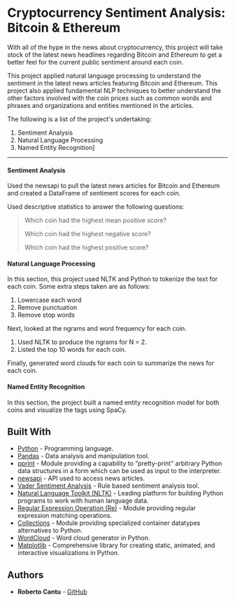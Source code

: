 # Cryptocurrency Sentiment Analysis: Bitcoin & Ethereum

With all of the hype in the news about cryptocurrency, this project will take stock of the latest news headlines regarding Bitcoin and Ethereum to get a better feel for the current public sentiment around each coin.

This project applied natural language processing to understand the sentiment in the latest news articles featuring Bitcoin and Ethereum. This project also applied fundamental NLP techniques to better understand the other factors involved with the coin prices such as common words and phrases and organizations and entities mentioned in the articles.

The following is a list of the project's undertaking:

1. Sentiment Analysis
2. Natural Language Processing
3. Named Entity Recognition]

- - -

#### Sentiment Analysis

Used the newsapi to pull the latest news articles for Bitcoin and Ethereum and created a DataFrame of sentiment scores for each coin.

Used descriptive statistics to answer the following questions:

> Which coin had the highest mean positive score?
>
> Which coin had the highest negative score?
>
> Which coin had the highest positive score?

#### Natural Language Processing

In this section, this project used NLTK and Python to tokenize the text for each coin. Some extra steps taken are as follows:

1. Lowercase each word
2. Remove punctuation
3. Remove stop words

Next, looked at the ngrams and word frequency for each coin.

1. Used NLTK to produce the ngrams for N = 2.
2. Listed the top 10 words for each coin.

Finally, generated word clouds for each coin to summarize the news for each coin.

#### Named Entity Recognition

In this section, the project built a named entity recognition model for both coins and visualize the tags using SpaCy.

## Built With

* [Python](https://www.python.org/) - Programming language.
* [Pandas](https://pandas.pydata.org/) - Data analysis and manipulation tool.
* [pprint](https://docs.python.org/3/library/pprint.html) - Module providing a capability to “pretty-print” arbitrary Python data structures in a form which can be used as input to the interpreter.
* [newsapi](https://newsapi.org/docs) - API used to access news articles.
* [Vader Sentiment Analysis](https://github.com/cjhutto/vaderSentiment) - Rule based sentiment analysis tool.
* [Natural Language Toolkit (NLTK)](https://www.nltk.org/) - Leading platform for building Python programs to work with human language data.
* [Regular Expression Operation (Re)](https://docs.python.org/3/library/re.html) - Module providing regular expression matching operations.
* [Collections](https://docs.python.org/3/library/collections.html) - Module providing specialized container datatypes alternatives to Python.
* [WordCloud](http://amueller.github.io/word_cloud/index.html) - Word cloud generator in Python.
* [Matplotlib](https://matplotlib.org/index.html) - Comprehensive library for creating static, animated, and interactive visualizations in Python.

## Authors

* **Roberto Cantu**  - [GitHub](https://github.com/RCantu92)